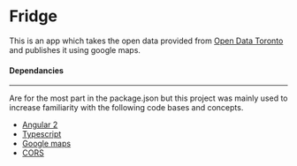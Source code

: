 # Fridge

This is an app which takes the open data provided from [Open Data Toronto](http://www1.toronto.ca/wps/portal/contentonly?vgnextoid=9e56e03bb8d1e310VgnVCM10000071d60f89RCRD)
and publishes it using google maps.

#### Dependancies
-----

Are for the most part in the package.json but this project 
was mainly used to increase familiarity with the following 
code bases and concepts.

 - [Angular 2](https://angular.io/)
 - [Typescript](https://www.typescriptlang.org/)
 - [Google maps](https://angular-maps.com/)
 - [CORS](https://developer.mozilla.org/en-US/docs/Web/HTTP/Access_control_CORS)

